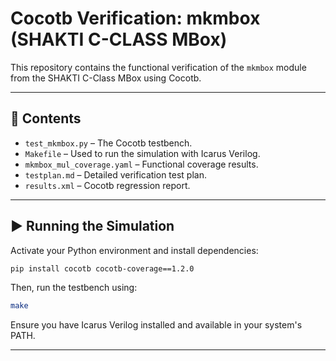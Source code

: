 # Cocotb Verification: mkmbox (SHAKTI C-CLASS MBox)

This repository contains the functional verification of the `mkmbox` module from the SHAKTI C-Class MBox using Cocotb.

---

## 📁 Contents

- `test_mkmbox.py` – The Cocotb testbench.
- `Makefile` – Used to run the simulation with Icarus Verilog.
- `mkmbox_mul_coverage.yaml` – Functional coverage results.
- `testplan.md` – Detailed verification test plan.
- `results.xml` – Cocotb regression report.

---

## ▶️ Running the Simulation

Activate your Python environment and install dependencies:

```bash
pip install cocotb cocotb-coverage==1.2.0
```

Then, run the testbench using:

```bash
make
```

Ensure you have Icarus Verilog installed and available in your system's PATH.

---
